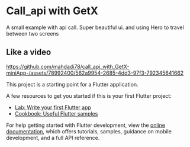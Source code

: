 

# Call_api  with GetX  

A small example with api call. Super beautiful ui. and using Hero to travel between two screens

## Like a video


https://github.com/mahdadi78/call_api_with_GetX-miniApp-/assets/78992400/562a9954-2685-4dd3-97f3-792345641662



This project is a starting point for a Flutter application.

A few resources to get you started if this is your first Flutter project:

- [Lab: Write your first Flutter app](https://docs.flutter.dev/get-started/codelab)
- [Cookbook: Useful Flutter samples](https://docs.flutter.dev/cookbook)

For help getting started with Flutter development, view the
[online documentation](https://docs.flutter.dev/), which offers tutorials,
samples, guidance on mobile development, and a full API reference.
